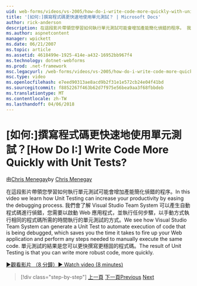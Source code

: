 ```yaml
---
uid: web-forms/videos/vs-2005/how-do-i-write-code-more-quickly-with-unit-tests
title: '[如何:]撰寫程式碼更快速地使用單元測試？ | Microsoft Docs'
author: rick-anderson
description: 在這段影片帶領您學習如何執行單元測試可能會增加產能簡化偵錯的程序。 我們會了解 Visual Studio Team System 可以如何產生 U...
ms.author: aspnetcontent
manager: wpickett
ms.date: 06/21/2007
ms.topic: article
ms.assetid: 4618499e-1925-414e-a432-16952bb967f4
ms.technology: dotnet-webforms
ms.prod: .net-framework
msc.legacyurl: /web-forms/videos/vs-2005/how-do-i-write-code-more-quickly-with-unit-tests
msc.type: video
ms.openlocfilehash: e7eed90313ae8acd9b2f31e1e572cb24e04f41bd
ms.sourcegitcommit: f8852267f463b62d7f975e56bea9aa3f68fbbdeb
ms.translationtype: MT
ms.contentlocale: zh-TW
ms.lasthandoff: 04/06/2018
---
```

<a name="how-do-i-write-code-more-quickly-with-unit-tests"></a><span data-ttu-id="d5b31-105">[如何:]撰寫程式碼更快速地使用單元測試？</span><span class="sxs-lookup"><span data-stu-id="d5b31-105">[How Do I:] Write Code More Quickly with Unit Tests?</span></span>
====================
<span data-ttu-id="d5b31-106">由[Chris Menegay](https://twitter.com/CMenegay)</span><span class="sxs-lookup"><span data-stu-id="d5b31-106">by [Chris Menegay](https://twitter.com/CMenegay)</span></span>

<span data-ttu-id="d5b31-107">在這段影片帶領您學習如何執行單元測試可能會增加產能簡化偵錯的程序。</span><span class="sxs-lookup"><span data-stu-id="d5b31-107">In this video we learn how Unit Testing can increase your productivity by easing the debugging process.</span></span> <span data-ttu-id="d5b31-108">我們會了解 Visual Studio Team System 可以產生自動程式碼進行偵錯，您需要以啟動 Web 應用程式，並執行任何步驟，以手動方式執行相同的程式碼所需的時間執行的單元測試的方式。</span><span class="sxs-lookup"><span data-stu-id="d5b31-108">We see how Visual Studio Team System can generate a Unit Test to automate execution of code that is being debugged, which saves you the time it takes to fire up your Web application and perform any steps needed to manually execute the same code.</span></span> <span data-ttu-id="d5b31-109">單元測試的結果是您可以更快撰寫更穩固的程式碼。</span><span class="sxs-lookup"><span data-stu-id="d5b31-109">The result of Unit Testing is that you can write more robust code, more quickly.</span></span>

[<span data-ttu-id="d5b31-110">&#9654;觀看影片 （8 分鐘）</span><span class="sxs-lookup"><span data-stu-id="d5b31-110">&#9654; Watch video (8 minutes)</span></span>](https://channel9.msdn.com/Blogs/ASP-NET-Site-Videos/how-do-i-write-code-more-quickly-with-unit-tests)

> [!div class="step-by-step"]
> <span data-ttu-id="d5b31-111">[上一頁](how-do-i-create-my-own-bug-work-item.md)
> [下一頁](how-do-i-practice-test-driven-development.md)</span><span class="sxs-lookup"><span data-stu-id="d5b31-111">[Previous](how-do-i-create-my-own-bug-work-item.md)
[Next](how-do-i-practice-test-driven-development.md)</span></span>
